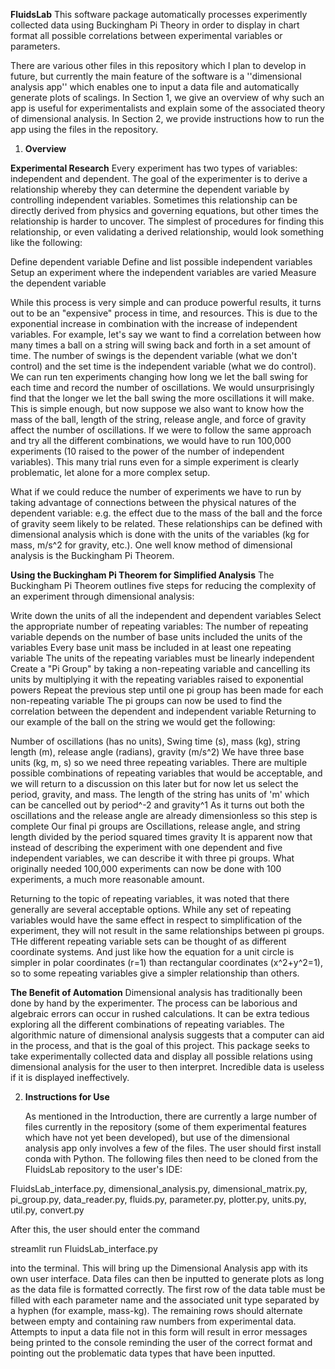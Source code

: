 **FluidsLab**
This software package automatically processes experimently collected data using Buckingham Pi Theory in order to display in chart format all possible correlations between experimental variables or parameters.

There are various other files in this repository which I plan to develop in future, but currently the main feature of the software is a ''dimensional analysis app'' which enables one to input a data file and automatically generate plots of scalings.  In Section 1, we give an overview of why such an app is useful for experimentalists and explain some of the associated theory of dimensional analysis.  In Section 2, we provide instructions how to run the app using the files in the repository.

1. **Overview**

**Experimental Research**
Every experiment has two types of variables: independent and dependent. The goal of the experimenter is to derive a relationship whereby they can determine the dependent variable by controlling independent variables. Sometimes this relationship can be directly derived from physics and governing equations, but other times the relationship is harder to uncover. The simplest of procedures for finding this relationship, or even validating a derived relationship, would look something like the following:

Define dependent variable
Define and list possible independent variables
Setup an experiment where the independent variables are varied
Measure the dependent variable

While this process is very simple and can produce powerful results, it turns out to be an "expensive" process in time, and resources. This is due to the exponential increase in combination with the increase of independent variables. For example, let's say we want to find a correlation between how many times a ball on a string will swing back and forth in a set amount of time. The number of swings is the dependent variable (what we don't control) and the set time is the independent variable (what we do control). We can run ten experiments changing how long we let the ball swing for each time and record the number of oscillations. We would unsurprisingly find that the longer we let the ball swing the more oscillations it will make. This is simple enough, but now suppose we also want to know how the mass of the ball, length of the string, release angle, and force of gravity affect the number of oscillations. If we were to follow the same approach and try all the different combinations, we would have to run 100,000 experiments (10 raised to the power of the number of independent variables). This many trial runs even for a simple experiment is clearly problematic, let alone for a more complex setup.

What if we could reduce the number of experiments we have to run by taking advantage of connections between the physical natures of the dependent variable: e.g. the effect due to the mass of the ball and the force of gravity seem likely to be related. These relationships can be defined with dimensional analysis which is done with the units of the variables (kg for mass, m/s^2 for gravity, etc.). One well know method of dimensional analysis is the Buckingham Pi Theorem.

**Using the Buckingham Pi Theorem for Simplified Analysis**
The Buckingham Pi Theorem outlines five steps for reducing the complexity of an experiment through dimensional analysis:

Write down the units of all the independent and dependent variables
Select the appropriate number of repeating variables:
The number of repeating variable depends on the number of base units included the units of the variables
Every base unit mass be included in at least one repeating variable
The units of the repeating variables must be linearly independent
Create a "Pi Group" by taking a non-repeating variable and cancelling its units by multiplying it with the repeating variables raised to exponential powers
Repeat the previous step until one pi group has been made for each non-repeating variable
The pi groups can now be used to find the correlation between the dependent and independent variable
Returning to our example of the ball on the string we would get the following:

Number of oscillations (has no units), Swing time (s), mass (kg), string length (m), release angle (radians), gravity (m/s^2)
We have three base units (kg, m, s) so we need three repeating variables. There are multiple possible combinations of repeating variables that would be acceptable, and we will return to a discussion on this later but for now let us select the period, gravity, and mass.
The length of the string has units of 'm' which can be cancelled out by period^-2 and gravity^1
As it turns out both the oscillations and the release angle are already dimensionless so this step is complete
Our final pi groups are Oscillations, release angle, and string length divided by the period squared times gravity
It is apparent now that instead of describing the experiment with one dependent and five independent variables, we can describe it with three pi groups. What originally needed 100,000 experiments can now be done with 100 experiments, a much more reasonable amount.

Returning to the topic of repeating variables, it was noted that there generally are several acceptable options. While any set of repeating variables would have the same effect in respect to simplification of the experiment, they will not result in the same relationships between pi groups. THe different repeating variable sets can be thought of as different coordinate systems. And just like how the equation for a unit circle is simpler in polar coordinates (r=1) than rectangular coordinates (x^2+y^2=1), so to some repeating variables give a simpler relationship than others.

**The Benefit of Automation**
Dimensional analysis has traditionally been done by hand by the experimenter. The process can be laborious and algebraic errors can occur in rushed calculations. It can be extra tedious exploring all the different combinations of repeating variables. The algorithmic nature of dimensional analysis suggests that a computer can aid in the process, and that is the goal of this project. This package seeks to take experimentally collected data and display all possible relations using dimensional analysis for the user to then interpret. Incredible data is useless if it is displayed ineffectively.


2. **Instructions for Use**

   As mentioned in the Introduction, there are currently a large number of files currently in the repository (some of them experimental features which have not yet been developed), but use of the dimensional analysis app only involves a few of the files.  The user should first install conda with Python.  The following files then need to be cloned from the FluidsLab repository to the user's IDE:

FluidsLab_interface.py, dimensional_analysis.py, dimensional_matrix.py, pi_group.py, data_reader.py, fluids.py, parameter.py, plotter.py, units.py, util.py, convert.py

After this, the user should enter the command

streamlit run FluidsLab_interface.py

into the terminal.  This will bring up the Dimensional Analysis app with its own user interface.  Data files can then be inputted to generate plots as long as the data file is formatted correctly.  The first row of the data table must be filled with each parameter name and the associated unit type separated by a hyphen (for example, mass-kg).  The remaining rows should alternate between empty and containing raw numbers from experimental data.  Attempts to input a data file not in this form will result in error messages being printed to the console reminding the user of the correct format and pointing out the problematic data types that have been inputted.

 
